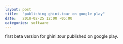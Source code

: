 ```yaml
---
layout: post
title:  "publishing ghini.tour on google play"
date:   2018-02-25 12:00 -05:00
categories: software
---
```


first beta version for ghini.tour published on google play.
